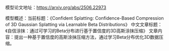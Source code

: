 模型论文地址：https://arxiv.org/abs/2506.22973

模型概述：当前标题：《Confident Splatting: Confidence-Based Compression of 3D Gaussian Splatting via Learnable Beta Distributions》
中文文章标题：《自信涂抹：通过可学习的Beta分布进行基于置信度的3D高斯涂抹压缩》
文章内容：提出一种基于置信度的高斯涂抹压缩方法，通过学习Beta分布优化3D数据压缩。
